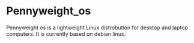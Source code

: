 # Pennyweight_os

  Pennyweight os is a lightweight Linux distrobution for desktop and laptop computers. It is currently based on debian linux.

